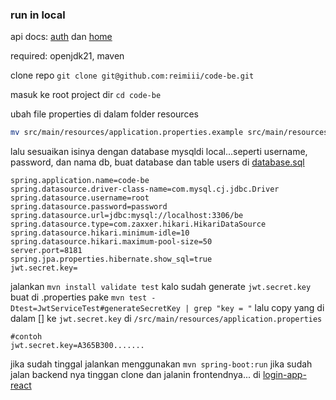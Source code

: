 ### run in local
api docs: [auth](/docs/auth.md) dan [home](/docs/home.md)

required: openjdk21, maven

clone repo `git clone git@github.com:reimiii/code-be.git`

masuk ke root project dir `cd code-be`

ubah file properties di dalam folder resources 
```bash
mv src/main/resources/application.properties.example src/main/resources/application.properties

```
lalu sesuaikan isinya dengan database mysqldi local...seperti username, password, dan nama db, buat database dan table users di [database.sql](database.sql)
```properties
spring.application.name=code-be
spring.datasource.driver-class-name=com.mysql.cj.jdbc.Driver
spring.datasource.username=root
spring.datasource.password=password
spring.datasource.url=jdbc:mysql://localhost:3306/be
spring.datasource.type=com.zaxxer.hikari.HikariDataSource
spring.datasource.hikari.minimum-idle=10
spring.datasource.hikari.maximum-pool-size=50
server.port=8181
spring.jpa.properties.hibernate.show_sql=true
jwt.secret.key=
```

jalankan `mvn install validate test` kalo sudah generate `jwt.secret.key` buat di .properties pake `mvn test -Dtest=JwtServiceTest#generateSecretKey | grep "key = "` lalu copy yang di dalam [] ke `jwt.secret.key` di `/src/main/resources/application.properties`
```properties
#contoh
jwt.secret.key=A365B300.......
```

jika sudah tinggal jalankan menggunakan `mvn spring-boot:run` jika sudah jalan backend nya tinggan clone dan jalanin frontendnya... di [login-app-react](https://github.com/reimiii/login-app-react)